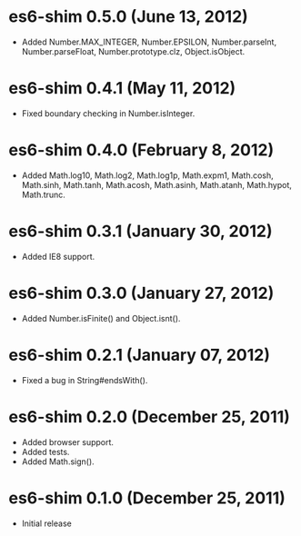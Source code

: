 # es6-shim 0.5.0 (June 13, 2012)
* Added Number.MAX_INTEGER, Number.EPSILON, Number.parseInt,
Number.parseFloat, Number.prototype.clz, Object.isObject.

# es6-shim 0.4.1 (May 11, 2012)
* Fixed boundary checking in Number.isInteger.

# es6-shim 0.4.0 (February 8, 2012)
* Added Math.log10, Math.log2, Math.log1p, Math.expm1, Math.cosh,
Math.sinh, Math.tanh, Math.acosh, Math.asinh, Math.atanh, Math.hypot,
Math.trunc.

# es6-shim 0.3.1 (January 30, 2012)
* Added IE8 support.

# es6-shim 0.3.0 (January 27, 2012)
* Added Number.isFinite() and Object.isnt().

# es6-shim 0.2.1 (January 07, 2012)
* Fixed a bug in String#endsWith().

# es6-shim 0.2.0 (December 25, 2011)
* Added browser support.
* Added tests.
* Added Math.sign().

# es6-shim 0.1.0 (December 25, 2011)
* Initial release

